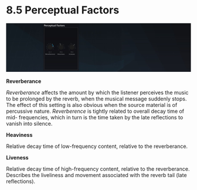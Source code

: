 # 8.5 Perceptual Factors

![](include/SpatRevolution_UserGuide_-152.jpg)

**Reverberance**

_Reverberance_ affects the amount by which the listener perceives the music to be
prolonged by the reverb, when the musical message suddenly stops. The effect of
this setting is also obvious when the source material is of percussive nature. _Reverberence_ is tightly related to overall decay time of mid- frequencies, which in turn is
the time taken by the late reflections to vanish into silence.

**Heaviness**

Relative decay time of low-frequency content, relative to the reverberance.

**Liveness**

Relative decay time of high-frequency content, relative to the reverberance. Describes the liveliness and movement associated with the reverb tail (late
reflections).

